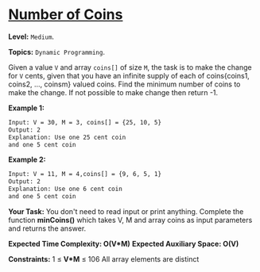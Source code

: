 # [Number of Coins](https://practice.geeksforgeeks.org/problems/number-of-coins1824/1)

**Level:** `Medium`.

**Topics:** `Dynamic Programming`.

Given a value `V` and array `coins[]` of size `M`, the task is to make the change for `V` cents, given that you have an infinite supply of each of coins{coins1, coins2, ..., coinsm} valued coins. Find the minimum number of coins to make the change. If not possible to make change then return -1.

**Example 1:**

```txt
Input: V = 30, M = 3, coins[] = {25, 10, 5}
Output: 2
Explanation: Use one 25 cent coin
and one 5 cent coin
```

**Example 2:**

```txt
Input: V = 11, M = 4,coins[] = {9, 6, 5, 1}
Output: 2
Explanation: Use one 6 cent coin
and one 5 cent coin
```

**Your Task:**
You don't need to read input or print anything. Complete the function **minCoins()** which takes V, M and array coins as input parameters and returns the answer.

**Expected Time Complexity: O(V*M)**
**Expected Auxiliary Space: O(V)**

**Constraints:**
1 ≤ **V*M** ≤ 106
All array elements are distinct
